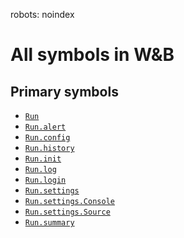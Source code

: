 robots: noindex
# All symbols in W&B

<!-- Insert buttons and diff -->

## Primary symbols
*  <a href="../Run.md"><code>Run</code></a>
*  <a href="../Run/alert.md"><code>Run.alert</code></a>
*  <a href="../Run/config.md"><code>Run.config</code></a>
*  <a href="../Run/history.md"><code>Run.history</code></a>
*  <a href="../Run/init.md"><code>Run.init</code></a>
*  <a href="../Run/log.md"><code>Run.log</code></a>
*  <a href="../Run/login.md"><code>Run.login</code></a>
*  <a href="../Run/settings.md"><code>Run.settings</code></a>
*  <a href="../Run/settings/Console.md"><code>Run.settings.Console</code></a>
*  <a href="../Run/settings/Source.md"><code>Run.settings.Source</code></a>
*  <a href="../Run/summary.md"><code>Run.summary</code></a>